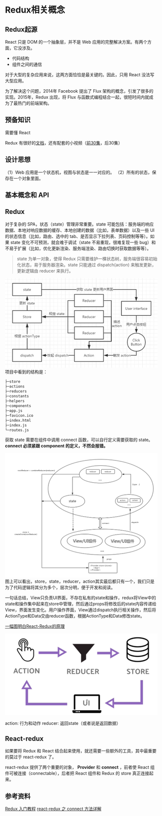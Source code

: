 # Redux相关概念

## Redux起源

React 只是 DOM 的一个抽象层，并不是 Web 应用的完整解决方案。有两个方面，它没涉及。
>
 * 代码结构
 * 组件之间的通信

对于大型的复杂应用来说，这两方面恰恰是最关键的。因此，只用 React 没法写大型应用。

为了解决这个问题，2014年 Facebook 提出了 Flux 架构的概念，引发了很多的实现。2015年，Redux 出现，将 Flux 与函数式编程结合一起，很短时间内就成为了最热门的前端架构。

## 预备知识
需要懂 React

Redux 有很好的[文档](https://redux.js.org/)，还有配套的小视频（[前30集](https://egghead.io/courses/getting-started-with-redux)，后30集）

## 设计思想

> 
（1）Web 应用是一个状态机，视图与状态是一一对应的。
（2）所有的状态，保存在一个对象里面。

## 基本概念和 API



## Redux

对于复杂的 SPA，状态（state）管理非常重要。state 可能包括：服务端的响应数据、本地对响应数据的缓存、本地创建的数据（比如，表单数据）以及一些 UI 的状态信息（比如，路由、选中的 tab、是否显示下拉列表、页码控制等等）。如果 state 变化不可预测，就会难于调试（state 不易重现，很难复现一些 bug）和不易于扩展（比如，优化更新渲染、服务端渲染、路由切换时获取数据等等）。

> state 为单一对象，使得 Redux 只需要维护一棵状态树，服务端很容易初始化状态，易于服务器渲染。state 只能通过 dispatch(action) 来触发更新，更新逻辑由 reducer 来执行。

![](media/15234360907740.jpg)
项目中看到的结构是：
```
├─store
├─actions
├─reducers
├─constants
├─helpers
├─components
├─app.js
├─favicon.ico
├─index.html
├─index.js
└─routes.js
```
获取 state 需要在组件中调用 connect 函数，可以自行定义需要获取的 state。
**connect 必须紧跟 component 的定义，不然会报错。**

![](media/15235004676150.jpg)
图上可以看出，store，state，reducer，action其实最后都只有一个，我们只是为了代码逻辑将其分为多个，层次分明，便于开发和阅读。

一句话总结，View只负责UI界面，不存在私有的state和操作，redux将View中的state和操作集中起来在store中管理，然后通过props将修改后的state内容传递给View，界面发生变化。用户操作界面，View通过dispatch执行相关操作，然后将ActionType和Data交由reducer函数，根据ActionType和Data修改state。


[一幅图明白React-Redux的原理](https://juejin.im/post/5acdbe8f51882548fe4a7af1)


![](media/15262199727015.jpg)


action: 行为和动作
reducer:  返回state（或者说是返回数据）



## React-redux

如果要将 Redux 和 React 结合起来使用，就还需要一些额外的工具，其中最重要的莫过于 react-redux 了。

react-redux 提供了两个重要的对象， **Provider** 和 **connect** ，前者使 React 组件可被连接（connectable），后者把 React 组件和 Redux 的 store 真正连接起来。
## 参考资料
[Redux 入门教程](http://www.ruanyifeng.com/blog/2016/09/redux_tutorial_part_one_basic_usages.html)
[react-redux 之 connect 方法详解](https://blog.csdn.net/u010977147/article/details/53412381)



